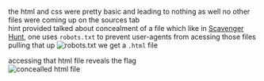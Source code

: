 the html and css were pretty basic and leading to nothing as well no other files were coming up on the sources tab  
hint provided talked about concealment of a file which like in [Scavenger Hunt](./Scavenger%20Hunt.md), one uses `robots.txt` to prevent user-agents from acessing those files  
pulling that up
![robots.txt](https://github.com/arnavjagia/cryptoniteTP/assets/89345926/71e2f738-2b25-4538-8a98-394168090f63)
we get a `.html` file  

accessing that html file reveals the flag  
![concealled html file](https://github.com/arnavjagia/cryptoniteTP/assets/89345926/72e8f3ba-09f4-4901-ac49-ab75bf5ec4cd)

